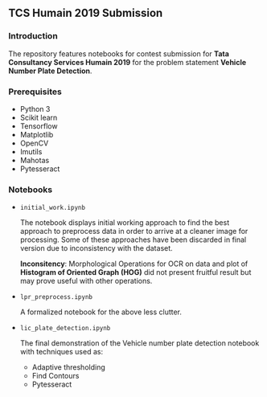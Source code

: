 ## TCS Humain 2019 Submission

### Introduction

The repository features notebooks for contest submission for **Tata Consultancy Services Humain 2019** for the problem statement **Vehicle Number Plate Detection**. 

### Prerequisites

+ Python 3
+ Scikit learn
+ Tensorflow
+ Matplotlib
+ OpenCV
+ Imutils
+ Mahotas
+ Pytesseract

### Notebooks

+ `initial_work.ipynb`

    The notebook displays initial working approach to find the best approach to preprocess data in order to arrive at a cleaner image for processing. Some of these approaches have been discarded in final version due to inconsistency with the dataset. 

    **Inconsitency**: Morphological Operations for OCR on data and plot of **Histogram of Oriented Graph (HOG)** did not present fruitful result but may prove useful with other operations.

+ `lpr_preprocess.ipynb`

    A formalized notebook for the above less clutter.

+ `lic_plate_detection.ipynb`

    The final demonstration of the Vehicle number plate detection notebook with techniques used as:

    - Adaptive thresholding
    - Find Contours
    - Pytesseract
  
